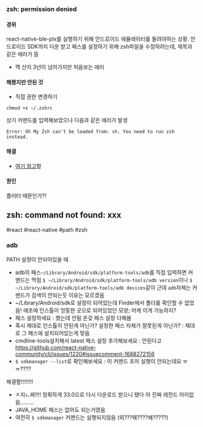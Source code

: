 ### zsh: permission denied
#### 경위 
react-native-ble-plx를 실행하기 위해 안드로이드 에뮬레이터를 돌려야하는 상황. 안드로이드 SDK까지 다운 받고 패스를 설정하기 위해 zsh파일을 수정하려는데, 제목과 같은 에러가 뜸

- 맥 산지 3년이 넘어가지만 처음보는 에러

#### 해봤지만 안된 것
- 직접 권한 변경하기

```
chmod +x ~/.zshrc
```

상기 커맨드를 입력해보았으나 다음과 같은 에러가 발생

```
Error: Oh My Zsh can't be loaded from: sh. You need to run zsh instead.
```

#### 해결
- [여기 참고](https://stackoverflow.com/questions/64291625/zsh-permission-denied-users-macbookpro-zshrc)함

#### 원인
플러터 때문인가?!

## zsh: command not found: xxx

#react #react-native #path #zsh
### adb
PATH 설정이 안되어있을 때
- adb의 패스`~/Library/Android/sdk/platform-tools/adb`를 직접 입력하면 커맨드는 먹힘
`$ ~/Library/Android/sdk/platform-tools/adb version`이나
`$ ~/Library/Android/sdk/platform-tools/adb devices`같이
근데 `adb`자체는 커맨드가 검색이 안되는듯 이유는 모르겠음
- ~/Library/Android/sdk로 설정이 되어있는데 Finder에서 폴더를 확인할 수 없었음! 애초에 인스톨이 엉뚱한 곳으로 되어있었던 모양; 어케 이게 가능하지?
- 패스 설정하세요 : 했는데 안됨 온갖 패스 설정 다해봄
- 혹시 제대로 인스톨이 안된게 아닌가? 설정한 패스 자체가 잘못된게 아닌가? : 제대로 그 패스에 설치되어있는게 맞음
- cmdline-tools설치해서 latest 패스 설정 추가해보세요 : 안된다고 https://github.com/react-native-community/cli/issues/1220#issuecomment-1688272156
- `$ sdkmanager --list`로 확인해보세요 : 이 커맨드 조차 실행이 안되는데요 ㅠㅠ????

해결함!!!!!!!!
- ㅈ지ㄴ짜!!!! 정확하게 33.0으로  다시 다운로드 받으니 됐다 아 진짜 레전드 어이없음.........
- JAVA_HOME 패스는 없어도 되는거였음
- 여전히 `$ sdkmanager` 커맨드는 실행되지않음 (외???웨????왜?????)